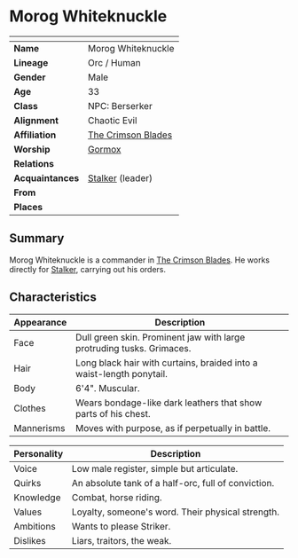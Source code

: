 # Morog Whiteknuckle

| []() | |
| --- | --- |
| **Name** | Morog Whiteknuckle |
| **Lineage** | Orc / Human |
| **Gender** | Male |
| **Age** | 33 |
| **Class** | NPC: Berserker |
| **Alignment** | Chaotic Evil |
| **Affiliation** | [The Crimson Blades](../organisations/the-crimson-blades.md) |
| **Worship** | [Gormox](../gods/deities/gormox.md) |
| **Relations** | |
| **Acquaintances** | [Stalker](stalker.md) (leader) |
| **From** | |
| **Places** | |

## Summary

Morog Whiteknuckle is a commander in [The Crimson Blades](../organisations/the-crimson-blades.md). He works directly for [Stalker](stalker.md), carrying out his orders.

## Characteristics

| Appearance | Description |
| --- | --- |
| Face | Dull green skin. Prominent jaw with large protruding tusks. Grimaces. |
| Hair | Long black hair with curtains, braided into a waist-length ponytail. |
| Body | 6'4". Muscular. |
| Clothes | Wears bondage-like dark leathers that show parts of his chest. |
| Mannerisms | Moves with purpose, as if perpetually in battle. |

| Personality | Description |
| --- | --- |
| Voice | Low male register, simple but articulate. |
| Quirks | An absolute tank of a half-orc, full of conviction. |
| Knowledge | Combat, horse riding. |
| Values | Loyalty, someone's word. Their physical strength. |
| Ambitions | Wants to please Striker. |
| Dislikes | Liars, traitors, the weak. |
